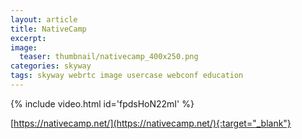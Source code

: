 ```yaml
---
layout: article
title: NativeCamp
excerpt: 
image:
  teaser: thumbnail/nativecamp_400x250.png
categories: skyway
tags: skyway webrtc image usercase webconf education
---
```


{% include video.html id='fpdsHoN22mI' %}

[https://nativecamp.net/](https://nativecamp.net/){:target="_blank"}
